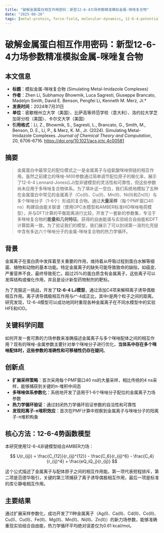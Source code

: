 ```yaml
---
title: "破解金属蛋白相互作用密码：新型12-6-4力场参数精准模拟金属-咪唑复合物"
date: "2025-08-26"
tags: [metal-protein, force-field, molecular-dynamics, 12-6-4-potential, imidazole-complexes, metalloproteins, amber]
---
```


# 破解金属蛋白相互作用密码：新型12-6-4力场参数精准模拟金属-咪唑复合物

## 本文信息

- **标题**：模拟金属-咪唑复合物 (Simulating Metal-Imidazole Complexes)
- **作者**：Zhen Li, Subhamoy Bhowmik, Luca Sagresti, Giuseppe Brancato, Madelyn Smith, David E. Benson, Pengfei Li, Kenneth M. Merz, Jr.*
- **发表时间**：2024年7月31日
- **单位**：密歇根州立大学（美国）、比萨高等师范学校（意大利）、洛约拉大学芝加哥分校（美国）、卡尔文大学（美国）
- **引用格式**：Li, Z., Bhowmik, S., Sagresti, L., Brancato, G., Smith, M., Benson, D. E., Li, P., & Merz, K. M., Jr. (2024). Simulating Metal-Imidazole Complexes. *Journal of Chemical Theory and Computation*, 20, 6706-6716. https://doi.org/10.1021/acs.jctc.4c00581

## 摘要

> 金属蛋白中最常见的配位模式之一是金属离子与组氨酸咪唑侧链的相互作用。虽然之前建立的咪唑-M(II)参数通过简单调节配位原子的极化率，展示了12-6-4 Lennard-Jones(LJ)型非键模型的灵活性和可靠性，但这些参数尚未应用于多咪唑复合物体系。为了填补这一空白，我们系统地模拟了五种在金属蛋白中常见的金属离子（Co(II)、Cu(II)、Mn(II)、Ni(II)和Zn(II)）与多个咪唑分子（1-6个）形成的复合物。通过**大量采样**（每个PMF窗口40 ns）构建自由能关联谱（使用OPC水模型和AMBER标准HID咪唑电荷模型），并与DFT计算的平衡距离进行比较，开发了一套新的参数集，专注于多咪唑复合物的**能量和几何特征**。获得的自由能谱与实验结合自由能和DFT计算距离一致。为了验证我们的模型，我们展示了可以封闭第一溶剂化壳层中含有多达六个咪唑分子的金属-咪唑复合物的热力学循环。

## 背景

金属离子在蛋白质中发挥着至关重要的作用，维持着从呼吸过程到蛋白水解等细菌、植物和动物的基本功能。特定金属离子的缺失可能导致致命的缺陷，如癌变、严重营养不良，最终导致死亡。超过25%的蛋白质含有金属离子，这些离子可以发挥结构或催化作用，并且是设计新型药物制剂的靶标。

为了克服这一挑战，开发了**12-6-4 LJ模型**，通过添加C4项来解释离子诱导偶极相互作用。离子诱导偶极相互作用与r^-4成正比，其中r是两个粒子之间的距离。研究发现，12-6-4模型可以成功地同时重现各种金属离子在不同水模型中的实验HFE和IOD。

## 关键科学问题

如何开发一套可靠的力场参数来准确描述金属离子与多个咪唑配体之间的相互作用？现有的咪唑-金属参数主要针对单个咪唑分子进行优化，**当体系中存在多个咪唑配体时，这些参数的准确性和可移植性仍存在疑问**。

## 创新点

- **扩展采样策略**：首次采用每个PMF窗口40 ns的大量采样，相比传统的4 ns采样，能够捕获到关键的π-堆积中间态
- **多咪唑体系参数化**：系统地开发了适用于1-6个咪唑分子配位的金属离子力场参数
- **热力学循环验证**：通过封闭热力学循环验证参数的自洽性和可靠性
- **发现阳离子-π堆积效应**：首次在PMF计算中观察到金属离子与咪唑分子的阳离子-π堆积构象

## 核心方法：12-6-4势函数模型

本研究使用12-6-4非键模型结合AMBER力场：

$$
U(r_{ij}) = \frac{C_{12}}{r_{ij}^{12}} - \frac{C_6}{r_{ij}^6} - \frac{C_4}{r_{ij}^4} + \frac{eQ_iQ_j}{r_{ij}}
$$

这个公式描述了金属离子与配体原子之间的相互作用能。第一项代表短程排斥，第二项是范德华吸引，关键的第三项捕获了离子诱导偶极相互作用，最后一项是标准的库仑静电相互作用。

## 主要结果

通过扩展采样参数化，成功开发了11种金属离子（Ag(I)、Ca(II)、Cd(II)、Co(II)、Cu(I)、Cu(II)、Fe(II)、Mg(II)、Mn(II)、Ni(II)、Zn(II)）的新力场参数，能够准确重现实验结合自由能，热力学循环平均绝对误差仅为0.61 kcal/mol。